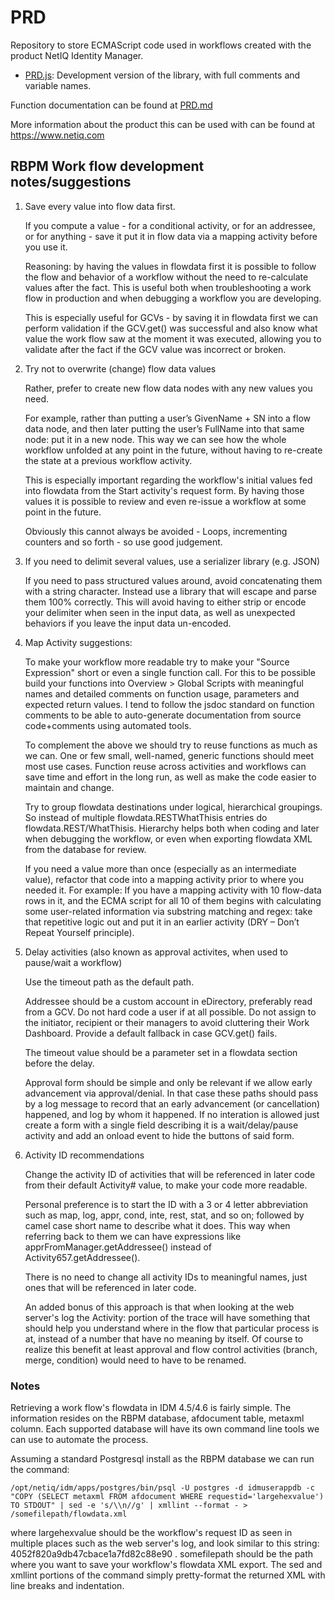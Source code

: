 # PRD
Repository to store ECMAScript code used in workflows created with the product NetIQ Identity Manager.

* <a href="PRD.js">PRD.js</a>: Development version of the library, with full comments and variable names.

Function documentation can be found at <a href="PRD.md">PRD.md</a>

More information about the product this can be used with can be found at <a href="https://www.netiq.com">https://www.netiq.com</a>

## RBPM Work flow development notes/suggestions

1. Save every value into flow data first.

    If you compute a value - for a conditional activity, or for an addressee, or for anything - save it put it in flow data via a mapping activity before you use it.

    Reasoning: by having the values in flowdata first it is possible to follow the flow and behavior of a workflow without the need to re-calculate values after the fact. This is useful both when troubleshooting a work flow in production and when debugging a workflow you are developing.

    This is especially useful for GCVs - by saving it in flowdata first we can perform validation if the GCV.get() was successful and also know what value the work flow saw at the moment it was executed, allowing you to validate after the fact if the GCV value was incorrect or broken.


2. Try not to overwrite (change) flow data values

    Rather, prefer to create new flow data nodes with any new values you need.

    For example, rather than putting a user’s GivenName + SN into a flow data node, and then later putting the user’s FullName into that same node: put it in a new node. This way we can see how the whole workflow unfolded at any point in the future, without having to re-create the state at a previous workflow activity.

    This is especially important regarding the workflow's initial values fed into flowdata from the Start activity's request form. By having those values it is possible to review and even re-issue a workflow at some point in the future.

    Obviously this cannot always be avoided - Loops, incrementing counters and so forth - so use good judgement.


3. If you need to delimit several values, use a serializer library (e.g. JSON)

    If you need to pass structured values around, avoid concatenating them with a string character. Instead use a library that will escape and parse them 100% correctly. This will avoid having to either strip or encode your delimiter when seen in the input data, as well as unexpected behaviors if you leave the input data un-encoded.


4. Map Activity suggestions:

    To make your workflow more readable try to make your "Source Expression" short or even a single function call. For this to be possible build your functions into Overview > Global Scripts with meaningful names and detailed comments on function usage, parameters and expected return values. I tend to follow the jsdoc standard on function comments to be able to auto-generate documentation from source code+comments using automated tools.

    To complement the above we should try to reuse functions as much as we can. One or few small, well-named, generic functions should meet most use cases. Function reuse across activities and workflows can save time and effort in the long run, as well as make the code easier to maintain and change.

    Try to group flowdata destinations under logical, hierarchical groupings. So instead of multiple flowdata.RESTWhatThisis entries do flowdata.REST/WhatThisis. Hierarchy helps both when coding and later when debugging the workflow, or even when exporting flowdata XML from the database for review.

    If you need a value more than once (especially as an intermediate value), refactor that code into a mapping activity prior to where you needed it. For example: If you have a mapping activity with 10 flow-data rows in it, and the ECMA script for all 10 of them begins with calculating some user-related information via substring matching and regex: take that repetitive logic out and put it in an earlier activity (DRY – Don’t Repeat Yourself principle).


5. Delay activities (also known as approval activites, when used to pause/wait a workflow)

    Use the timeout path as the default path.

    Addressee should be a custom account in eDirectory, preferably read from a GCV. Do not hard code a user if at all possible. Do not assign to the initiator, recipient or their managers to avoid cluttering their Work Dashboard. Provide a default fallback in case GCV.get() fails.

    The timeout value should be a parameter set in a flowdata section before the delay.

    Approval form should be simple and only be relevant if we allow early advancement via approval/denial. In that case these paths should pass by a log message to record that an early advancement (or cancellation) happened, and log by whom it happened. If no interation is allowed just create a form with a single field describing it is a wait/delay/pause activity and add an onload event to hide the buttons of said form.


6. Activity ID recommendations

    Change the activity ID of activities that will be referenced in later code from their default Activity# value, to make your code more readable.

    Personal preference is to start the ID with a 3 or 4 letter abbreviation such as map, log, appr, cond, inte, rest, stat, and so on; followed by camel case short name to describe what it does. This way when referring back to them we can have expressions like apprFromManager.getAddressee() instead of Activity657.getAddressee().

    There is no need to change all activity IDs to meaningful names, just ones that will be referenced in later code.

    An added bonus of this approach is that when looking at the web server's log the Activity: portion of the trace will have something that should help you understand where in the flow that particular process is at, instead of a number that have no meaning by itself. Of course to realize this benefit at least approval and flow control activities (branch, merge, condition) would need to have to be renamed.


### Notes

Retrieving a work flow's flowdata in IDM 4.5/4.6 is fairly simple. The information resides on the RBPM database, afdocument table, metaxml column. Each supported database will have its own command line tools we can use to automate the process.

Assuming a standard Postgresql install as the RBPM database we can run the command:

```
/opt/netiq/idm/apps/postgres/bin/psql -U postgres -d idmuserappdb -c "COPY (SELECT metaxml FROM afdocument WHERE requestid='largehexvalue') TO STDOUT" | sed -e 's/\\n//g' | xmllint --format - > /somefilepath/flowdata.xml
```

where largehexvalue should be the workflow's request ID as seen in multiple places such as the web server's log, and look similar to this string: 4052f820a9db47cbace1a7fd82c88e90 .
somefilepath should be the path where you want to save your workflow's flowdata XML export.
The sed and xmllint portions of the command simply pretty-format the returned XML with line breaks and indentation.
